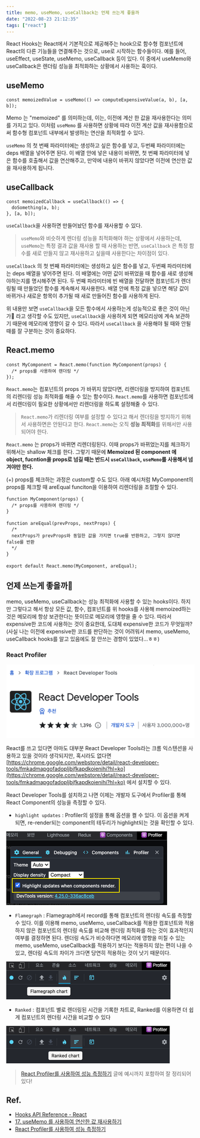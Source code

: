 ```yaml
---
title: memo, useMemo, useCallback는 언제 쓰는게 좋을까
date: "2022-08-23 21:12:35"
tags: ["react"]
---
```


React Hooks는 React에서 기본적으로 제공해주는 hook으로 함수형 컴포넌트에 React의 다른 기능들을 연결해주는 것으로, use로 시작하는 함수들이다. 예를 들어, useEffect, useState, useMemo, useCallback 등이 있다. 이 중에서 useMemo와 useCallback은 렌더링 성능을 최적화하는 상황에서 사용하는 훅이다.

## useMemo

```tsx
const memoizedValue = useMemo(() => computeExpensiveValue(a, b), [a, b]);
```

Memo 는 "memoized" 를 의미하는데, 이는, 이전에 계산 한 값을 재사용한다는 의미를 가지고 있다. 이처럼 `useMemo` 를 사용하면 상황에 따라 이전 계산 값을 재사용함으로써 함수형 컴포넌트 내부에서 발생하는 연산을 최적화할 수 있다.

`useMemo` 의 첫 번째 파라미터에는 생성하고 싶은 함수를 넣고, 두번째 파라미터에는 deps 배열을 넣어주면 된다. 이 배열 안에 넣은 내용이 바뀌면, 첫 번째 파라미터에 넣은 함수를 호출해서 값을 연산해주고, 만약에 내용이 바뀌지 않았다면 이전에 연산한 값을 재사용하게 됩니다.

## useCallback

```tsx
const memoizedCallback = useCallback(() => {
  doSomething(a, b);
}, [a, b]);
```

`useCallback`을 사용하면 만들어놨던 함수를 재사용할 수 있다.

> `useMemo`와 비슷하게 렌더링 성능을 최적화해야 하는 상황에서 사용하는데, `useMemo`는 특정 결과 값을 재사용 할 때 사용하는 반면, `useCallback` 은 특정 함수를 새로 만들지 않고 재사용하고 싶을때 사용한다는 차이점이 있다.

`useCallback` 의 첫 번째 파라미터에는 생성하고 싶은 함수를 넣고, 두번째 파라미터에는 deps 배열을 넣어주면 된다. 이 배열에는 어떤 값이 바뀌었을 때 함수를 새로 생성해야하는지를 명시해주면 된다. 두 번째 파라미터에 빈 배열을 전달하면 컴포넌트가 렌더링될 때 만들었던 함수를 계속해서 재사용한다. 배열 안에 특정 값을 넣으면 해당 값이 바뀌거나 새로운 항목이 추가될 때 새로 만들어진 함수를 사용하게 된다.

위 내용만 보면 `useCallback`을 모든 함수에서 사용하는게 성능적으로 좋은 것이 아닌가🤔 라고 생각할 수도 있지만, `useCallback`을 사용하게 되면 메모리상에 계속 보관하기 때문에 메모리에 영향이 갈 수 있다. 따라서 `useCallback` 을 사용해야 될 때와 안될 때를 잘 구분하는 것이 중요하다.

## React.memo

```tsx
const MyComponent = React.memo(function MyComponent(props) {
  /* props를 사용하여 렌더링 */
});
```

`React.memo`는 컴포넌트의 props 가 바뀌지 않았다면, 리렌더링을 방지하여 컴포넌트의 리렌더링 성능 최적화를 해줄 수 있는 함수이다. `React.memo`를 사용하면 컴포넌트에서 리렌더링이 필요한 상황에서만 리렌더링을 하도록 설정해줄 수 있다.

> `React.memo`가 리렌더링 여부를 설정할 수 있다고 해서 렌더링을 방지하기 위해서 사용하면은 안된다고 한다. `React.memo`는 오직 **성능 최적화**를 위해서만 사용되어야 한다.

`React.memo` 는 props가 바뀌면 리렌더링된다. 이때 props가 바뀌었는지를 체크하기 위해서는 shallow 체크를 한다. 그렇기 때문에 **Memoized 된 component 에 object, fucntion을 props로 넘길 때는 반드시 `useCallback`, `useMemo`를 사용해서 넘겨야만 한다.**

(+) props를 체크하는 과정은 custom할 수도 있다. 아래 예시처럼 MyComponent의 props를 체크할 때 areEqual funciton을 이용하여 리렌더링을 조절할 수 있다.

```tsx
function MyComponent(props) {
  /* props를 사용하여 렌더링 */
}

function areEqual(prevProps, nextProps) {
  /*
  nextProps가 prevProps와 동일한 값을 가지면 true를 반환하고, 그렇지 않다면 false를 반환
  */
}

export default React.memo(MyComponent, areEqual);
```

## 언제 쓰는게 좋을까🤔

memo, useMemo, useCallback는 성능 최적화에 사용할 수 있는 hooks이다. 하지만 그렇다고 해서 항상 모든 값, 함수, 컴포넌트를 위 hooks를 사용해 memoized하는 것은 메모리에 항상 보관한다는 뜻이므로 메모리에 영향을 줄 수 있다. 따라서 expensive한 코드에 사용하는 것이 중요한데, 도대체 expensive한 코드가 무엇일까?
(사실 나는 이전에 expensive한 코드를 판단하는 것이 어려워서 memo, useMemo, useCallback hooks를 알고 있음에도 잘 안쓰는 경향이 있었다…ㅎㅎ)

### React Profiler

![performance-optimization-with-hooks1](./1.png)

React를 쓰고 있다면 아마도 대부분 React Developer Tools라는 크롬 익스텐션을 사용하고 있을 것이라 생각되지만, 혹시라도 없다면 [https://chrome.google.com/webstore/detail/react-developer-tools/fmkadmapgofadopljbjfkapdkoienihi?hl=ko](https://chrome.google.com/webstore/detail/react-developer-tools/fmkadmapgofadopljbjfkapdkoienihi?hl=ko) 에서 설치할 수 있다.

React Developer Tools를 설치하고 나면 이제는 개발자 도구에서 Profiler를 통해 React Component의 성능을 측정할 수 있다.

- `highlight updates` : Profiler의 설정을 통해 <Highlight updates when components render.> 옵션을 켤 수 있다. 이 옵션을 켜게 되면, re-render되는 component의 테두리가 highlight되는 것을 확인할 수 있다.

![performance-optimization-with-hooks2](./2.png)

- `Flamegraph` : Flamegraph에서 record를 통해 컴포넌트의 렌더링 속도를 측정할 수 있다. 이를 이용해 memo, useMemo, useCallback를 적용한 컴포넌트와 적용하지 않은 컴포넌트의 렌더링 속도를 비교해 렌더링 최적화를 하는 것이 효과적인지 여부를 결정하면 된다. 렌더링 속도가 비슷하다면 메모리에 영향을 미칠 수 있는 memo, useMemo, useCallback를 적용하기 보다는 적용하지 않는 편이 나을 수 있고, 렌더링 속도의 차이가 크다면 당연히 적용하는 것이 낫기 때문이다.

![performance-optimization-with-hooks3](./3.png)

- `Ranked` : 컴포넌트 별로 렌더링된 시간을 기록한 차트로, Ranked를 이용하면 더 쉽게 컴포넌트의 렌더링 시간을 비교할 수 있다

![performance-optimization-with-hooks4](./4.png)

> [React Profiler를 사용하여 성능 측정하기](https://medium.com/wantedjobs/react-profiler%EB%A5%BC-%EC%82%AC%EC%9A%A9%ED%95%98%EC%97%AC-%EC%84%B1%EB%8A%A5-%EC%B8%A1%EC%A0%95%ED%95%98%EA%B8%B0-5981dfb3d934) 글에 예시까지 포함하여 잘 정리되어 있다!

## Ref.

- [Hooks API Reference - React](https://ko.reactjs.org/docs/hooks-reference.html)
- [17. useMemo 를 사용하여 연산한 값 재사용하기](https://react.vlpt.us/basic/17-useMemo.html)
- [React Profiler를 사용하여 성능 측정하기](https://medium.com/wantedjobs/react-profiler%EB%A5%BC-%EC%82%AC%EC%9A%A9%ED%95%98%EC%97%AC-%EC%84%B1%EB%8A%A5-%EC%B8%A1%EC%A0%95%ED%95%98%EA%B8%B0-5981dfb3d934)
